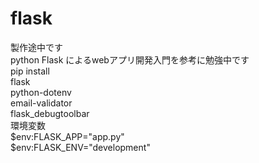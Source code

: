 ﻿# flask  
 製作途中です  
 python Flask によるwebアプリ開発入門を参考に勉強中です  
pip install  
flask  
python-dotenv  
email-validator  
flask_debugtoolbar  
環境変数  
$env:FLASK_APP="app.py"  
$env:FLASK_ENV="development"
